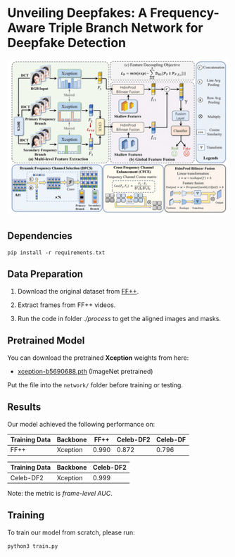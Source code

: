 # Unveiling Deepfakes: A Frequency-Aware Triple Branch Network for Deepfake Detection

![framework](https://github.com/injooker/Unveiling_Deepfake/blob/master/framework.png?raw=true)

## Dependencies

    pip install -r requirements.txt

## Data Preparation

1. Download the original dataset from [FF++](https://github.com/ondyari/FaceForensics).
   
   <!---2. Download the landmark detector from [here](https://github.com/codeniko/shape_predictor_81_face_landmarks).-->

2. Extract frames from FF++ videos.

3. Run the code in folder *./process* to get the aligned images and masks.

## Pretrained Model

You can download the pretrained **Xception** weights from here:

- [xception-b5690688.pth](https://data.lip6.fr/cadene/pretrainedmodels/xception-b5690688.pth)  (ImageNet pretrained)

Put the file into the `network/` folder before training or testing.

## Results

Our model achieved the following performance on:

| Training Data | Backbone | FF++  | Celeb-DF2 | Celeb-DF |
| ------------- | -------- | ----- | --------- | -------- |
| FF++          | Xception | 0.990 | 0.872     | 0.796    |

| Training Data | Backbone | Celeb-DF2 |
| ------------- | -------- | --------- | 
| Celeb-DF2     | Xception |   0.999   |

Note: the metric is *frame-level AUC*.

## Training

To train our model from scratch, please run:

```bash
python3 train.py

